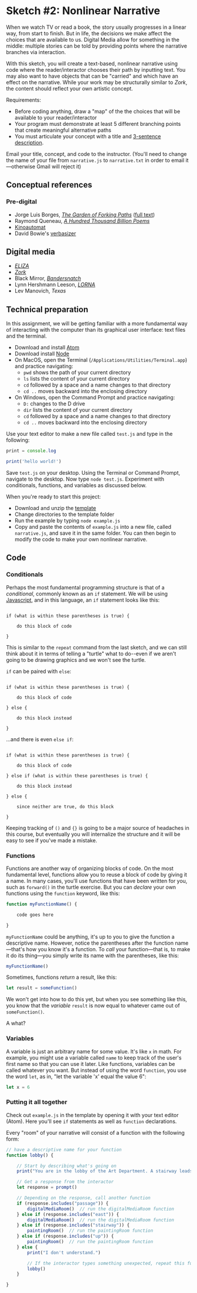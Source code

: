# Sketch #2: Nonlinear Narrative

When we watch TV or read a book, the story usually progresses in a linear way, from start to finish. But in life, the decisions we make affect the choices that are available to us. Digital Media allow for something in the middle: multiple stories can be told by providing points where the narrative branches via interaction.

With this sketch, you will create a text-based, nonlinear narrative using code where the reader/interactor chooses their path by inputting text. You may also want to have objects that can be "carried" and which have an effect on the narrative. While your work may be structurally similar to _Zork_, the content should reflect your own artistic concept.

Requirements:
- Before coding anything, draw a "map" of the the choices that will be available to your reader/interactor
- Your program must demonstrate at least 5 different branching points that create meaningful alternative paths
- You must articulate your concept with a title and [3-sentence description](resources/description_guidelines.md).

Email your title, concept, and code to the instructor. (You'll need to change the name of your file from `narrative.js` to `narrative.txt` in order to email it—otherwise Gmail will reject it)


## Conceptual references

### Pre-digital
- Jorge Luis Borges, [_The Garden of Forking Paths_](https://en.wikipedia.org/wiki/The_Garden_of_Forking_Paths) ([full text](https://archive.org/stream/TheGardenOfForkingPathsJorgeLuisBorges1941/The-Garden-of-Forking-Paths-Jorge-Luis-Borges-1941_djvu.txt))
- Raymond Queneau, [_A Hundred Thousand Billion Poems_](https://www.youtube.com/watch?v=2NhFoSFNQMQ)
- [Kinoautomat](https://monoskop.org/Kinoautomat)
- David Bowie's [verbasizer](https://www.vice.com/en_us/article/xygxpn/the-verbasizer-was-david-bowies-1995-lyric-writing-mac-app)

## Digital media
- [_ELIZA_](https://en.wikipedia.org/wiki/ELIZA)
- [_Zork_](https://en.wikipedia.org/wiki/Zork)
- Black Mirror, [_Bandersnatch_](https://en.wikipedia.org/wiki/Black_Mirror:_Bandersnatch)
- Lynn Hershmann Leeson, [_LORNA_](https://www.digitalartarchive.at/database/general/work/lorna.html)
- Lev Manovich, _Texas_


## Technical preparation

In this assignment, we will be getting familiar with a more fundamental way of interacting with the computer than its graphical user interface: text files and the terminal.

- Download and install [Atom](https://atom.io)
- Download install [Node](https://nodejs.org/en/download/)
- On MacOS, open the Terminal (`/Applications/Utilities/Terminal.app`) and practice navigating:
	- `pwd` shows the path of your current directory
	- `ls`  lists the content of your current directory
	- `cd`  followed by a space and a name changes to that directory
	- `cd ..`  moves backward into the enclosing directory
- On Windows, open the Command Prompt and practice navigating:
	- `D:`  changes to the D drive
	- `dir` lists the content of your current directory
	- `cd`  followed by a space and a name changes to that directory
	- `cd ..`  moves backward into the enclosing directory

Use your text editor to make a new file called `test.js` and type in the following:
```js
print = console.log

print('hello world!')
```

Save `test.js` on your desktop. Using the Terminal or Command Prompt, navigate to the desktop. Now type `node test.js`. Experiment with conditionals, functions, and variables as discussed below.

When you're ready to start this project:
- Download and unzip the [template](template.zip)
- Change directories to the template folder
- Run the example by typing `node example.js`
- Copy and paste the contents of `example.js` into a new file, called `narrative.js`, and save it in the same folder. You can then begin to modify the code to make your own nonlinear narrative.

## Code

### Conditionals

Perhaps the most fundamental programming structure is that of a _conditional_, commonly known as an `if` statement. We will be using [Javascript](https://en.wikipedia.org/wiki/JavaScript), and in this language, an `if` statement looks like this:

```

if (what is within these parentheses is true) {

	do this block of code

}

```

This is similar to the `repeat` command from the last sketch, and we can still think about it in terms of telling a "turtle" what to do--even if we aren't going to be drawing graphics and we won't see the turtle.

`if` can be paired with `else`:
```

if (what is within these parentheses is true) {

	do this block of code

} else {

	do this block instead

}

```

...and there is even `else if`:
```

if (what is within these parentheses is true) {

	do this block of code

} else if (what is within these parentheses is true) {

	do this block instead

} else {

	since neither are true, do this block

}

```

Keeping tracking of `()` and `{}` is going to be a major source of headaches in this course, but eventually you will internalize the structure and it will be easy to see if you've made a mistake.


### Functions

Functions are another way of organizing blocks of code. On the most fundamental level, functions allow you to reuse a block of code by giving it a name. In many cases, you'll use functions that have been written for you, such as `forward()` in the turtle exercise. But you can _declare_ your own functions using the `function` keyword, like this:

```js
function myFunctionName() {

	code goes here

}
```

`myFunctionName` could be anything, it's up to you to give the function a descriptive name. However, notice the parentheses after the function name—that's how you know it's a function. To _call_ your function—that is, to make it do its thing—you simply write its name with the parentheses, like this:

```js
myFunctionName()
```

Sometimes, functions _return_ a result, like this:
```js
let result = someFunction()
```
We won't get into how to do this yet, but when you see something like this, you know that the _variable_ `result` is now equal to whatever came out of `someFunction()`.

A what?


### Variables

A variable is just an arbitrary name for some value. It's like `x` in math. For example, you might use a variable called `name` to keep track of the user's first name so that you can use it later. Like functions, variables can be called whatever you want. But instead of using the word `function`, you use the word `let`, as in, "let the variable 'x' equal the value 6":
```js
let x = 6
```

### Putting it all together

Check out `example.js` in the template by opening it with your text editor (Atom). Here you'll see `if` statements as well as `function` declarations.

Every "room" of your narrative will consist of a function with the following form:

```js
// have a descriptive name for your function
function lobby() {

	// Start by describing what's going on
	print("You are in the lobby of the Art Department. A stairway leads upward, and a passage continues to the east. What do you want to do?")

	// Get a response from the interactor
	let response = prompt()

	// Depending on the response, call another function
	if (response.includes("passage")) {
		digitalMediaRoom()	// run the digitalMediaRoom function
	} else if (response.includes("east")) {
		digitalMediaRoom()	// run the digitalMediaRoom function
	} else if (response.includes("stairway")) {
		paintingRoom()	// run the paintingRoom function
	} else if (response.includes("up")) {
		paintingRoom()	// run the paintingRoom function
	} else {
		print("I don't understand.")

		// If the interactor types something unexpected, repeat this function		
		lobby()
	}

}
```
